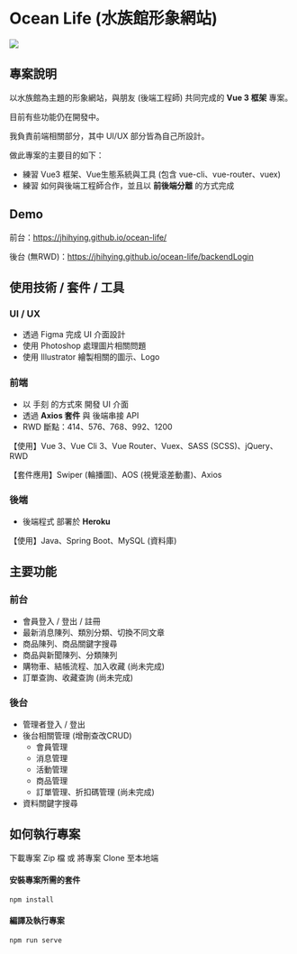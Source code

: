# Ocean Life (水族館形象網站)
![](https://i.imgur.com/dWeyazQ.jpg)

## 專案說明
以水族館為主題的形象網站，與朋友 (後端工程師) 共同完成的 **Vue 3 框架** 專案。

目前有些功能仍在開發中。

我負責前端相關部分，其中 UI/UX 部分皆為自己所設計。

做此專案的主要目的如下：

- 練習 Vue3 框架、Vue生態系統與工具 (包含 vue-cli、vue-router、vuex)
- 練習 如何與後端工程師合作，並且以 **前後端分離** 的方式完成


## Demo
前台：https://jhihying.github.io/ocean-life/

後台 (無RWD)：https://jhihying.github.io/ocean-life/backendLogin


## 使用技術 / 套件 / 工具
### UI / UX
- 透過 Figma 完成 UI 介面設計
- 使用 Photoshop 處理圖片相關問題
- 使用 Illustrator 繪製相關的圖示、Logo


### 前端
- 以 手刻 的方式來 開發 UI 介面
- 透過 **Axios 套件** 與 後端串接 API
- RWD 斷點：414、576、768、992、1200

【使用】Vue 3、Vue Cli 3、Vue Router、Vuex、SASS (SCSS)、jQuery、RWD

【套件應用】Swiper (輪播圖)、AOS (視覺滾差動畫)、Axios


### 後端
- 後端程式 部署於 **Heroku**

【使用】Java、Spring Boot、MySQL (資料庫)


## 主要功能
### 前台
- 會員登入 / 登出 / 註冊
- 最新消息陳列、類別分類、切換不同文章
- 商品陳列、商品關鍵字搜尋
- 商品與新聞陳列、分類陳列
- 購物車、結帳流程、加入收藏 (尚未完成)
- 訂單查詢、收藏查詢  (尚未完成)


### 後台
- 管理者登入 / 登出
- 後台相關管理 (增刪查改CRUD)
  - 會員管理
  - 消息管理
  - 活動管理
  - 商品管理
  - 訂單管理、折扣碼管理 (尚未完成)
- 資料關鍵字搜尋


## 如何執行專案

下載專案 Zip 檔 或 將專案 Clone 至本地端

#### 安裝專案所需的套件
```
npm install
```

#### 編譯及執行專案
```
npm run serve
```
